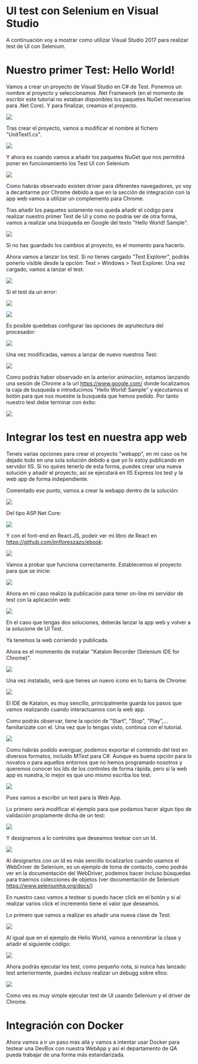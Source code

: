 # UI test con Selenium en Visual Studio

A continuación voy a mostrar como utilizar Visual Studio 2017 para realizar test de UI con Selenium.

# Nuestro primer Test: Hello World!

Vamos a crear un proyecto de Visual Studio en C# de Test. Ponemos un nombre al proyecto y seleccionamos .Net Framework (en el momento de escribir este tutorial no estaban disponibles los paquetes NuGet necesarios para .Net Core). Y para finalizar, creamos el proyecto.

![](https://github.com/jmfloreszazo/uitestwithseleniuminvisualstudio/blob/master/readmeimages/Step1.png)

Tras crear el proyecto, vamos a modificar el nombre al fichero "UnitTest1.cs".

![](https://github.com/jmfloreszazo/uitestwithseleniuminvisualstudio/blob/master/readmeimages/Step2.png)

Y ahora es cuando vamos a añadir los paquetes NuGet que nos permitirá poner en funcionamiento los Test UI con Selenium.

![](https://github.com/jmfloreszazo/uitestwithseleniuminvisualstudio/blob/master/readmeimages/Step3.png)

Como habrás observado existen driver para diferentes navegadores, yo voy a decantarme por Chrome debido a que en la sección de integración con la app web vamos a utilizar un complemento para Chrome.

Tras añadir los paquetes solamente nos queda añadir el código para realizar nuestro primer Test de UI y como no podría ser de otra forma, vamos a realizar una búsqueda en Google del texto "Hello World! Sample".

![](https://github.com/jmfloreszazo/uitestwithseleniuminvisualstudio/blob/master/readmeimages/Step4.png)

Si no has guardado los cambios al proyecto, es el momento para hacerlo.

Ahora vamos a lanzar los test. Si no tienes cargado "Test Explorer", podrás ponerlo visible desde la opción: Test > Windows > Test Explorer. Una vez cargado, vamos a lanzar el test:

![](https://github.com/jmfloreszazo/uitestwithseleniuminvisualstudio/blob/master/readmeimages/Step5.png)

Si el test da un error:

![](https://github.com/jmfloreszazo/uitestwithseleniuminvisualstudio/blob/master/readmeimages/Step61.png)

![](https://github.com/jmfloreszazo/uitestwithseleniuminvisualstudio/blob/master/readmeimages/Step62.png)

Es posible quedebas configurar las opciones de aqruitectura del procesador:

![](https://github.com/jmfloreszazo/uitestwithseleniuminvisualstudio/blob/master/readmeimages/Step7.png)

Una vez modificadas, vamos a lanzar de nuevo nuestros Test:

![](https://github.com/jmfloreszazo/uitestwithseleniuminvisualstudio/blob/master/readmeimages/Step8.gif)

Como podrás haber observado en la anterior animación, estamos lanzando una sesión de Chrome a la url https://www.google.com/ donde localizamos la caja de busqueda e introducimos "Hello World! Sample" y ejecutamos el botón para que nos muestre la busqueda que hemos pedido. Por tanto nuestro test debe terminar con éxito:

![](https://github.com/jmfloreszazo/uitestwithseleniuminvisualstudio/blob/master/readmeimages/Step9.png)

# Integrar los test en nuestra app web

Teneis varias opciones para crear el proyecto "webapp", en mi caso os he dejado todo en una sola solución debido a que yo lo estoy publicando en servidor IIS. Si no quires tenerlo de esta forma, puedes crear una nueva solución y añadir el proyecto, así se ejecutará en IIS Express los test y la web app de forma independiente.

Comentado ese punto, vamos a crear la webapp dentro de la solución:

![](https://github.com/jmfloreszazo/uitestwithseleniuminvisualstudio/blob/master/readmeimages/Step10.png)

Del tipo ASP.Net Core:

![](https://github.com/jmfloreszazo/uitestwithseleniuminvisualstudio/blob/master/readmeimages/Step11.png)

Y con el font-end en React.JS, podeir ver mi libro de React en https://github.com/jmfloreszazo/ebook:

![](https://github.com/jmfloreszazo/uitestwithseleniuminvisualstudio/blob/master/readmeimages/Step12.png)

Vamos a probar que funciona correctamente. Establecemos el proyecto para que se inicie: 

![](https://github.com/jmfloreszazo/uitestwithseleniuminvisualstudio/blob/master/readmeimages/Step13.png)

Ahora en mi caso realizo la publicación para tener on-line mi servidor de test con la aplicación web:

![](https://github.com/jmfloreszazo/uitestwithseleniuminvisualstudio/blob/master/readmeimages/Step14.png)

En el caso que tengas dos soluciones, deberás lanzar la app web y volver a la solucione de UI Test.

Ya tenemos la web corriendo y publicada.

Ahora es el mommento de instalar "Katalon Recorder (Selenium IDE for Chrome)".

![](https://github.com/jmfloreszazo/uitestwithseleniuminvisualstudio/blob/master/readmeimages/Step15.png)

Una vez instalado, verá que tienes un nuevo icono en tu barra de Chrome:

![](https://github.com/jmfloreszazo/uitestwithseleniuminvisualstudio/blob/master/readmeimages/Step16.png)

El IDE de Katalon, es muy sencillo, principalmente guarda los pasos que vamos realizando cuando interactuamos con la web app.

Como podrás observar, tiene la opción de "Start", "Stop", "Play",...  familiarizate con el. Una vez que lo tengas visto, continua con el tutorial.

![](https://github.com/jmfloreszazo/uitestwithseleniuminvisualstudio/blob/master/readmeimages/Step17.png)

Como habrás podido averiguar, podemos exportar el contenido del test en diversos formatos, incluido MTest para C#. Aunque es buena opción para lo novatos o para aquellos entornos que no hemos programado nosotros y queremos conocer los Ids de los controles de forma rápida, pero si la web app es nuestra, lo mejor es que uno mismo escriba los test. 

![](https://github.com/jmfloreszazo/uitestwithseleniuminvisualstudio/blob/master/readmeimages/Step18.png)

Pues vamos a escribir un test para la Web App.

Lo primero será modificar el ejemplo para que podamos hacer algun tipo de validación propiamente dicha de un test:

![](https://github.com/jmfloreszazo/uitestwithseleniuminvisualstudio/blob/master/readmeimages/Step19.png)

Y designamos a lo controles que deseamos testear con un Id.

![](https://github.com/jmfloreszazo/uitestwithseleniuminvisualstudio/blob/master/readmeimages/Step20.png)

Al designarlos con un Id es más sencillo localizarlos cuando usamos el WebDriver de Selenium, es un ejemplo de toma de contacto, como podrás ver en la documentación del WebDriver, podemos hacer incluso búsquedas para traernos colecciones de objetos (ver documentación de Selenium https://www.seleniumhq.org/docs/)

En nuestro caso vamos a testear si puedo hacer click en el botón y si al realizar varios click el incremento tiene el valor que deseamos.

Lo primero que vamos a realizar es añadir una nueva clase de Test:

![](https://github.com/jmfloreszazo/uitestwithseleniuminvisualstudio/blob/master/readmeimages/Step21.png)

Al igual que en el ejemplo de Hello World, vamos a renombrar la clase y añadir el siguiente código:

![](https://github.com/jmfloreszazo/uitestwithseleniuminvisualstudio/blob/master/readmeimages/Step22.png)

Ahora podrás ejecutar los test, como pequeño nota, si nunca has lanzado test anteriormente, puedes incluso realizar un debugg sobre ellos:

![](https://github.com/jmfloreszazo/uitestwithseleniuminvisualstudio/blob/master/readmeimages/Step23.png)

Como ves es muy simple ejecutar test de UI usando Selenium y el driver de Chrome.

# Integración con Docker

Ahora vamos a ir un paso más allá y vamos a intentar usar Docker para testear una DevBox con nuestra WebApp y así el departamento de QA pueda trabajar de una forma más estandarizada.
